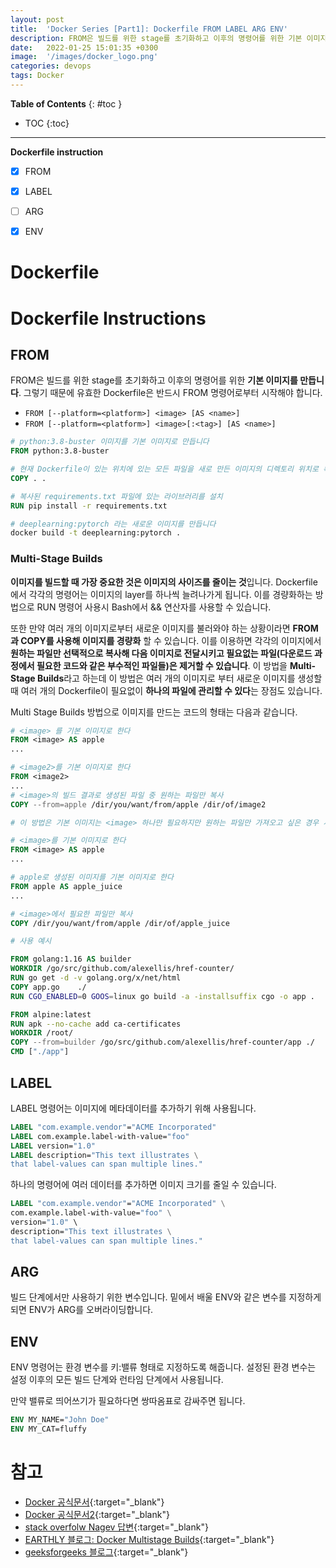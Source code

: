 ```yaml
---
layout: post
title:  'Docker Series [Part1]: Dockerfile FROM LABEL ARG ENV'
description: FROM은 빌드를 위한 stage를 초기화하고 이후의 명령어를 위한 기본 이미지를 만듭니다.
date:   2022-01-25 15:01:35 +0300
image:  '/images/docker_logo.png'
categories: devops
tags: Docker
---
```


**Table of Contents**
{: #toc }
*  TOC
{:toc}

---
**Dockerfile instruction**

- [x] FROM
- [x] LABEL
- [ ] ARG
- [x] ENV


# Dockerfile  

# Dockerfile Instructions  

## FROM  
FROM은 빌드를 위한 stage를 초기화하고 이후의 명령어를 위한 **기본 이미지를 만듭니다**. 그렇기 때문에 유효한 Dockerfile은 반드시 FROM 명령어로부터 시작해야 합니다.  

- `FROM [--platform=<platform>] <image> [AS <name>]`
- `FROM [--platform=<platform>] <image>[:<tag>] [AS <name>]`

```dockerfile
# python:3.8-buster 이미지를 기본 이미지로 만듭니다
FROM python:3.8-buster

# 현재 Dockerfile이 있는 위치에 있는 모든 파일을 새로 만든 이미지의 디렉토리 위치로 복사합니다
COPY . .

# 복사된 requirements.txt 파일에 있는 라이브러리를 설치
RUN pip install -r requirements.txt
```

```sh
# deeplearning:pytorch 라는 새로운 이미지를 만듭니다
docker build -t deeplearning:pytorch .
```

### Multi-Stage Builds  

**이미지를 빌드할 때 가장 중요한 것은 이미지의 사이즈를 줄이는 것**입니다. Dockerfile에서 각각의 명령어는 이미지의 layer를 하나씩 늘려나가게 됩니다. 이를 경량화하는 방법으로 RUN 명령어 사용시 Bash에서 && 연산자를 사용할 수 있습니다.  

또한 만약 여러 개의 이미지로부터 새로운 이미지를 불러와야 하는 상황이라면 **FROM 과 COPY를 사용해 이미지를 경량화** 할 수 있습니다. 이를 이용하면 각각의 이미지에서 **원하는 파일만 선택적으로 복사해 다음 이미지로 전달시키고 필요없는 파일(다운로드 과정에서 필요한 코드와 같은 부수적인 파일들)은 제거할 수 있습니다**. 이 방법을 **Multi-Stage Builds**라고 하는데 이 방법은 여러 개의 이미지로 부터 새로운 이미지를 생성할 때 여러 개의 Dockerfile이 필요없이 **하나의 파일에 관리할 수 있다**는 장점도 있습니다.  

Multi Stage Builds 방법으로 이미지를 만드는 코드의 형태는 다음과 같습니다.  

```dockerfile
# <image> 를 기본 이미지로 한다
FROM <image> AS apple
...

# <image2>를 기본 이미지로 한다
FROM <image2>
...
# <image>의 빌드 결과로 생성된 파일 중 원하는 파일만 복사
COPY --from=apple /dir/you/want/from/apple /dir/of/image2
```

```dockerfile
# 이 방법은 기본 이미지는 <image> 하나만 필요하지만 원하는 파일만 가져오고 싶은 경우 사용하는 것 같다

# <image>를 기본 이미지로 한다
FROM <image> AS apple
...

# apple로 생성된 이미지를 기본 이미지로 한다
FROM apple AS apple_juice
...

# <image>에서 필요한 파일만 복사
COPY /dir/you/want/from/apple /dir/of/apple_juice
```

```dockerfile
# 사용 예시

FROM golang:1.16 AS builder
WORKDIR /go/src/github.com/alexellis/href-counter/
RUN go get -d -v golang.org/x/net/html  
COPY app.go    ./
RUN CGO_ENABLED=0 GOOS=linux go build -a -installsuffix cgo -o app .

FROM alpine:latest  
RUN apk --no-cache add ca-certificates
WORKDIR /root/
COPY --from=builder /go/src/github.com/alexellis/href-counter/app ./
CMD ["./app"]  
```



## LABEL  

LABEL 명령어는 이미지에 메타데이터를 추가하기 위해 사용됩니다.  

```dockerfile
LABEL "com.example.vendor"="ACME Incorporated"
LABEL com.example.label-with-value="foo"
LABEL version="1.0"
LABEL description="This text illustrates \
that label-values can span multiple lines."
```

하나의 명령어에 여러 데이터를 추가하면 이미지 크기를 줄일 수 있습니다.  

```dockerfile
LABEL "com.example.vendor"="ACME Incorporated" \
com.example.label-with-value="foo" \
version="1.0" \ 
description="This text illustrates \
that label-values can span multiple lines."
```

## ARG
빌드 단계에서만 사용하기 위한 변수입니다. 밑에서 배울 ENV와 같은 변수를 지정하게 되면 ENV가 ARG를 오버라이딩합니다.  
 
## ENV  

ENV 명령어는 환경 변수를 키:밸류 형태로 지정하도록 해줍니다. 설정된 환경 변수는 설정 이후의 모든 빌드 단계와 런타임 단계에서 사용됩니다.  

만약 밸류로 띄어쓰기가 필요하다면 쌍따옴표로 감싸주면 됩니다.  

```dockerfile
ENV MY_NAME="John Doe"
ENV MY_CAT=fluffy
```

# 참고

- [Docker 공식문서](https://docs.docker.com/engine/reference/builder/#cmd){:target="_blank"}  
- [Docker 공식문서2](https://docs.docker.com/develop/develop-images/multistage-build/){:target="_blank"}  
- [stack overfolw Nagev 답변](https://stackoverflow.com/questions/33322103/multiple-froms-what-it-means){:target="_blank"}  
- [EARTHLY 블로그: Docker Multistage Builds](https://earthly.dev/blog/docker-multistage/){:target="_blank"}  
- [geeksforgeeks 블로그](https://www.geeksforgeeks.org/how-to-combine-multiple-base-images-using-single-dockerfile/){:target="_blank"}  
